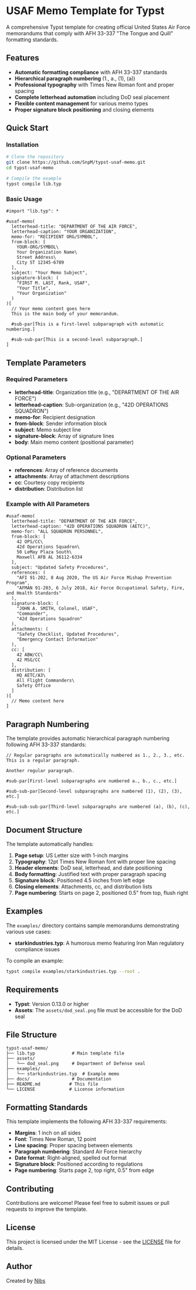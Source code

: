 # USAF Memo Template for Typst

A comprehensive Typst template for creating official United States Air Force memorandums that comply with AFH 33-337 "The Tongue and Quill" formatting standards.

## Features

- **Automatic formatting compliance** with AFH 33-337 standards
- **Hierarchical paragraph numbering** (1., a., (1), (a))
- **Professional typography** with Times New Roman font and proper spacing
- **Complete letterhead automation** including DoD seal placement
- **Flexible content management** for various memo types
- **Proper signature block positioning** and closing elements

## Quick Start

### Installation

```bash
# Clone the repository
git clone https://github.com/SnpM/typst-usaf-memo.git
cd typst-usaf-memo

# Compile the example
typst compile lib.typ
```

### Basic Usage

```typst
#import "lib.typ": *

#usaf-memo(
  letterhead-title: "DEPARTMENT OF THE AIR FORCE",
  letterhead-caption: "YOUR ORGANIZATION",
  memo-for: "RECIPIENT ORG/SYMBOL",
  from-block: [
    YOUR-ORG/SYMBOL\
    Your Organization Name\
    Street Address\
    City ST 12345-6789
  ],
  subject: "Your Memo Subject",
  signature-block: (
    "FIRST M. LAST, Rank, USAF",
    "Your Title",
    "Your Organization"
  )
)[
  // Your memo content goes here
  This is the main body of your memorandum.
  
  #sub-par[This is a first-level subparagraph with automatic numbering.]
  
  #sub-sub-par[This is a second-level subparagraph.]
]
```

## Template Parameters

### Required Parameters

- **letterhead-title**: Organization title (e.g., "DEPARTMENT OF THE AIR FORCE")
- **letterhead-caption**: Sub-organization (e.g., "42D OPERATIONS SQUADRON")
- **memo-for**: Recipient designation
- **from-block**: Sender information block
- **subject**: Memo subject line
- **signature-block**: Array of signature lines
- **body**: Main memo content (positional parameter)

### Optional Parameters

- **references**: Array of reference documents
- **attachments**: Array of attachment descriptions  
- **cc**: Courtesy copy recipients
- **distribution**: Distribution list

### Example with All Parameters

```typst
#usaf-memo(
  letterhead-title: "DEPARTMENT OF THE AIR FORCE",
  letterhead-caption: "42D OPERATIONS SQUADRON (AETC)",
  memo-for: "ALL SQUADRON PERSONNEL",
  from-block: [
    42 OPS/CC\
    42d Operations Squadron\
    50 LeMay Plaza South\
    Maxwell AFB AL 36112-6334
  ],
  subject: "Updated Safety Procedures",
  references: (
    "AFI 91-202, 8 Aug 2020, The US Air Force Mishap Prevention Program",
    "AFMAN 91-203, 6 July 2018, Air Force Occupational Safety, Fire, and Health Standards"
  ),
  signature-block: (
    "JOHN A. SMITH, Colonel, USAF",
    "Commander",
    "42d Operations Squadron"
  ),
  attachments: (
    "Safety Checklist, Updated Procedures",
    "Emergency Contact Information"
  ),
  cc: [
    42 ABW/CC\
    42 MSG/CC
  ],
  distribution: [
    HQ AETC/A3\
    All Flight Commanders\
    Safety Office
  ]
)[
  // Memo content here
]
```

## Paragraph Numbering

The template provides automatic hierarchical paragraph numbering following AFH 33-337 standards:

```typst
// Regular paragraphs are automatically numbered as 1., 2., 3., etc.
This is a regular paragraph.

Another regular paragraph.

#sub-par[First-level subparagraphs are numbered a., b., c., etc.]

#sub-sub-par[Second-level subparagraphs are numbered (1), (2), (3), etc.]

#sub-sub-sub-par[Third-level subparagraphs are numbered (a), (b), (c), etc.]
```

## Document Structure

The template automatically handles:

1. **Page setup**: US Letter size with 1-inch margins
2. **Typography**: 12pt Times New Roman font with proper line spacing
3. **Header elements**: DoD seal, letterhead, and date positioning
4. **Body formatting**: Justified text with proper paragraph spacing
5. **Signature block**: Positioned 4.5 inches from left edge
6. **Closing elements**: Attachments, cc, and distribution lists
7. **Page numbering**: Starts on page 2, positioned 0.5" from top, flush right

## Examples

The `examples/` directory contains sample memorandums demonstrating various use cases:

- **starkindustries.typ**: A humorous memo featuring Iron Man regulatory compliance issues

To compile an example:

```bash
typst compile examples/starkindustries.typ --root .
```

## Requirements

- **Typst**: Version 0.13.0 or higher
- **Assets**: The `assets/dod_seal.png` file must be accessible for the DoD seal

## File Structure

```
typst-usaf-memo/
├── lib.typ              # Main template file
├── assets/
│   └── dod_seal.png     # Department of Defense seal
├── examples/
│   └── starkindustries.typ  # Example memo
├── docs/                # Documentation
├── README.md           # This file
└── LICENSE             # License information
```

## Formatting Standards

This template implements the following AFH 33-337 requirements:

- **Margins**: 1 inch on all sides
- **Font**: Times New Roman, 12 point
- **Line spacing**: Proper spacing between elements
- **Paragraph numbering**: Standard Air Force hierarchy
- **Date format**: Right-aligned, spelled out format
- **Signature block**: Positioned according to regulations
- **Page numbering**: Starts page 2, top right, 0.5" from edge

## Contributing

Contributions are welcome! Please feel free to submit issues or pull requests to improve the template.

## License

This project is licensed under the MIT License - see the [LICENSE](LICENSE) file for details.

## Author

Created by [Nibs](https://github.com/snpm)
